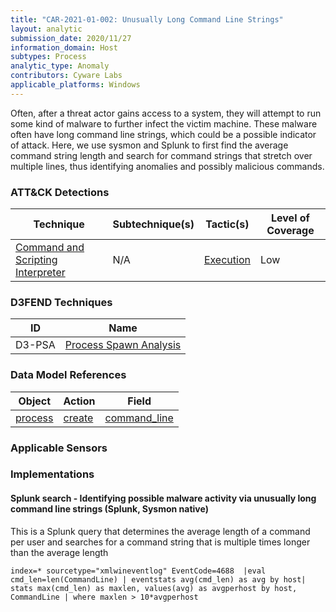 ```yaml
---
title: "CAR-2021-01-002: Unusually Long Command Line Strings"
layout: analytic
submission_date: 2020/11/27
information_domain: Host
subtypes: Process
analytic_type: Anomaly
contributors: Cyware Labs
applicable_platforms: Windows
---
```


Often, after a threat actor gains access to a system, they will attempt to run some kind of malware to further infect the victim machine. These malware often have long command line strings, which could be a possible indicator of attack. Here, we use sysmon and Splunk to first find the average command string length and search for command strings that stretch over multiple lines, thus identifying anomalies and possibly malicious commands.


### ATT&CK Detections

|Technique|Subtechnique(s)|Tactic(s)|Level of Coverage|
|---|---|---|---|
|[Command and Scripting Interpreter](https://attack.mitre.org/techniques/T1059/)|N/A|[Execution](https://attack.mitre.org/tactics/TA0002/)|Low|


### D3FEND Techniques

|ID|Name|
|---|---| 
|D3-PSA | [Process Spawn Analysis](https://d3fend.mitre.org/technique/d3f:ProcessSpawnAnalysis)| 



### Data Model References

|Object|Action|Field|
|---|---|---|
|[process](/data_model/process) | [create](/data_model/process#create) | [command_line](/data_model/process#command_line) |



### Applicable Sensors


### Implementations

#### Splunk search - Identifying possible malware activity via unusually long command line strings (Splunk, Sysmon native)


This is a Splunk query that determines the average length of a command per user and searches for a command string that is multiple times longer than the average length


```
index=* sourcetype="xmlwineventlog" EventCode=4688  |eval cmd_len=len(CommandLine) | eventstats avg(cmd_len) as avg by host| stats max(cmd_len) as maxlen, values(avg) as avgperhost by host, CommandLine | where maxlen > 10*avgperhost
```




